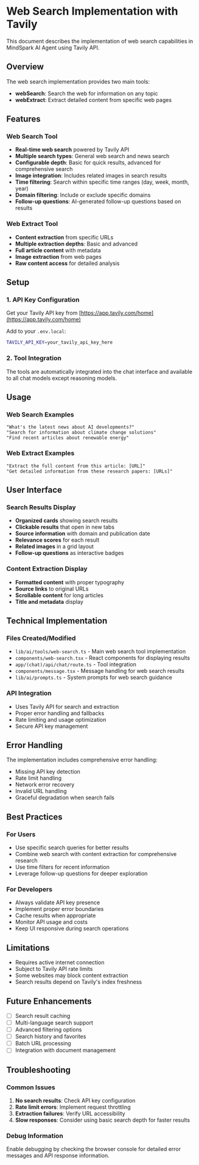 # Web Search Implementation with Tavily

This document describes the implementation of web search capabilities in MindSpark AI Agent using Tavily API.

## Overview

The web search implementation provides two main tools:

- **webSearch**: Search the web for information on any topic
- **webExtract**: Extract detailed content from specific web pages

## Features

### Web Search Tool

- **Real-time web search** powered by Tavily API
- **Multiple search types**: General web search and news search
- **Configurable depth**: Basic for quick results, advanced for comprehensive search
- **Image integration**: Includes related images in search results
- **Time filtering**: Search within specific time ranges (day, week, month, year)
- **Domain filtering**: Include or exclude specific domains
- **Follow-up questions**: AI-generated follow-up questions based on results

### Web Extract Tool

- **Content extraction** from specific URLs
- **Multiple extraction depths**: Basic and advanced
- **Full article content** with metadata
- **Image extraction** from web pages
- **Raw content access** for detailed analysis

## Setup

### 1. API Key Configuration

Get your Tavily API key from [https://app.tavily.com/home](https://app.tavily.com/home)

Add to your `.env.local`:

```bash
TAVILY_API_KEY=your_tavily_api_key_here
```

### 2. Tool Integration

The tools are automatically integrated into the chat interface and available to all chat models except reasoning models.

## Usage

### Web Search Examples

```
"What's the latest news about AI developments?"
"Search for information about climate change solutions"
"Find recent articles about renewable energy"
```

### Web Extract Examples

```
"Extract the full content from this article: [URL]"
"Get detailed information from these research papers: [URLs]"
```

## User Interface

### Search Results Display

- **Organized cards** showing search results
- **Clickable results** that open in new tabs
- **Source information** with domain and publication date
- **Relevance scores** for each result
- **Related images** in a grid layout
- **Follow-up questions** as interactive badges

### Content Extraction Display

- **Formatted content** with proper typography
- **Source links** to original URLs
- **Scrollable content** for long articles
- **Title and metadata** display

## Technical Implementation

### Files Created/Modified

- `lib/ai/tools/web-search.ts` - Main web search tool implementation
- `components/web-search.tsx` - React components for displaying results
- `app/(chat)/api/chat/route.ts` - Tool integration
- `components/message.tsx` - Message handling for web search results
- `lib/ai/prompts.ts` - System prompts for web search guidance

### API Integration

- Uses Tavily API for search and extraction
- Proper error handling and fallbacks
- Rate limiting and usage optimization
- Secure API key management

## Error Handling

The implementation includes comprehensive error handling:

- Missing API key detection
- Rate limit handling
- Network error recovery
- Invalid URL handling
- Graceful degradation when search fails

## Best Practices

### For Users

- Use specific search queries for better results
- Combine web search with content extraction for comprehensive research
- Use time filters for recent information
- Leverage follow-up questions for deeper exploration

### For Developers

- Always validate API key presence
- Implement proper error boundaries
- Cache results when appropriate
- Monitor API usage and costs
- Keep UI responsive during search operations

## Limitations

- Requires active internet connection
- Subject to Tavily API rate limits
- Some websites may block content extraction
- Search results depend on Tavily's index freshness

## Future Enhancements

- [ ] Search result caching
- [ ] Multi-language search support
- [ ] Advanced filtering options
- [ ] Search history and favorites
- [ ] Batch URL processing
- [ ] Integration with document management

## Troubleshooting

### Common Issues

1. **No search results**: Check API key configuration
2. **Rate limit errors**: Implement request throttling
3. **Extraction failures**: Verify URL accessibility
4. **Slow responses**: Consider using basic search depth for faster results

### Debug Information

Enable debugging by checking the browser console for detailed error messages and API response information.
